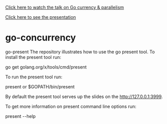 
[Click here to watch the talk on Go currency & parallelism](https://www.youtube.com/watch?v=1aaNZNdwd2Y)

[Click here to see the presentation](https://talks.godoc.org/github.com/parvez3019/go-concurrency-parallelism/go-present.slide#1)


# go-concurrency

go-present
The repository illustrates how to use the go present tool. To install the present tool run:

go get golang.org/x/tools/cmd/present

To run the present tool run:

present
or
$GOPATH/bin/present

By default the present tool serves up the slides on the http://127.0.0.1:3999.

To get more information on present command line options run:

present --help
